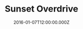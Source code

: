 ---
title: "Sunset Overdrive"
date: 2016-01-07T12:00:00.000Z
permalink: /almanac/games/2016-01-07-sunset-overdrive/index.html
platform: Xbox One
rating: 3
---